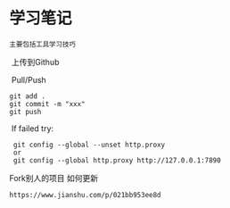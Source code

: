 # 学习笔记
  	主要包括工具学习技巧



​	上传到Github

​	Pull/Push

```git
git add .
git commit -m "xxx"
git push
```



​	If failed try:

```git
 git config --global --unset http.proxy
 or
 git config --global http.proxy http://127.0.0.1:7890
```



Fork别人的项目 如何更新

```
https://www.jianshu.com/p/021bb953ee8d
```


